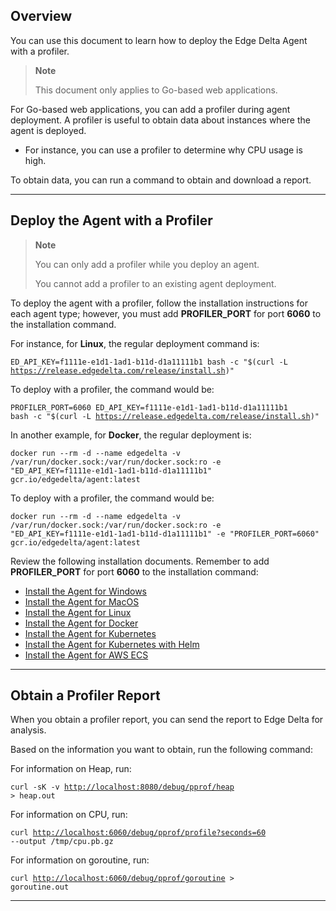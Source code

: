 Overview
--------

You can use this document to learn how to deploy the Edge Delta Agent with a profiler.

> **Note**
>
> This document only applies to Go-based web applications.

For Go-based web applications, you can add a profiler during agent deployment. A profiler is useful to obtain data about instances where the agent is deployed. 

-   For instance, you can use a profiler to determine why CPU usage is high.  

To obtain data, you can run a command to obtain and download a report. 

* * * * *

Deploy the Agent with a Profiler
--------------------------------

> **Note**
>
> You can only add a profiler while you deploy an agent.
>
> You cannot add a profiler to an existing agent deployment.

To deploy the agent with a profiler, follow the installation instructions for each agent type; however, you must add **PROFILER_PORT** for port **6060** to the installation command.

For instance, for **Linux**, the regular deployment command is: 

<code>ED_API_KEY=f1111e-e1d1-1ad1-b11d-d1a11111b1 bash -c "$(curl -L https://release.edgedelta.com/release/install.sh)"</code>

To deploy with a profiler, the command would be:

<code>PROFILER_PORT=6060 ED_API_KEY=f1111e-e1d1-1ad1-b11d-d1a11111b1 bash -c "$(curl -L https://release.edgedelta.com/release/install.sh)"</code>

In another example, for **Docker**, the regular deployment is:

<code>docker run --rm -d --name edgedelta -v /var/run/docker.sock:/var/run/docker.sock:ro -e "ED_API_KEY=f1111e-e1d1-1ad1-b11d-d1a11111b1" gcr.io/edgedelta/agent:latest</code>

To deploy with a profiler, the command would be: 

<code>docker run --rm -d --name edgedelta -v /var/run/docker.sock:/var/run/docker.sock:ro -e "ED_API_KEY=f1111e-e1d1-1ad1-b11d-d1a11111b1" -e "PROFILER_PORT=6060" gcr.io/edgedelta/agent:latest</code>

Review the following installation documents. Remember to add **PROFILER_PORT** for port **6060** to the installation command:

-   [Install the Agent for Windows](./windows.md)
-   [Install the Agent for MacOS](macos.md) 
-   [Install the Agent for Linux](linux.md)
-   [Install the Agent for Docker](docker.md)
-   [Install the Agent for Kubernetes](kubernetes.md)
-   [Install the Agent for Kubernetes with Helm](helm.md)
-   [Install the Agent for AWS ECS](amazon-ecs.md)

* * * * *

Obtain a Profiler Report 
-------------------------

When you obtain a profiler report, you can send the report to Edge Delta for analysis. 

Based on the information you want to obtain, run the following command: 

For information on Heap, run: 

<code>curl -sK -v <http://localhost:8080/debug/pprof/heap> > heap.out</code>

For information on CPU, run:

<code>curl <http://localhost:6060/debug/pprof/profile?seconds=60> --output /tmp/cpu.pb.gz</code>

For information on goroutine, run: 

  <code>curl <http://localhost:6060/debug/pprof/goroutine> > goroutine.out</code>

* * * * *
